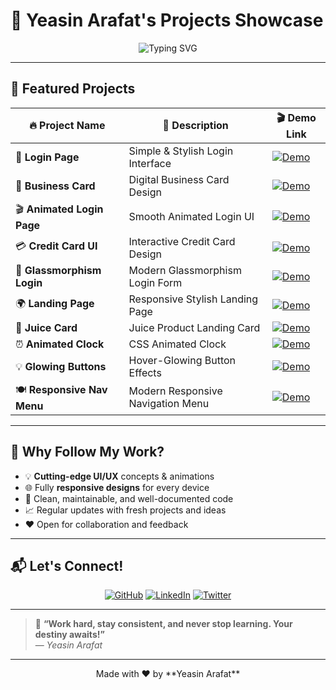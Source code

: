 # 🚀 Yeasin Arafat's **Projects Showcase**

<p align="center">
  <img src="https://readme-typing-svg.herokuapp.com?font=Fira+Code&size=35&pause=1000&color=00d8ff&width=600&lines=Welcome+to+My+Project+Portfolio!;Explore+and+Get+Inspired!" alt="Typing SVG" />
</p>

---

## 🌟 **Featured Projects**

<div align="center">

| 🔥 Project Name              | 🚀 Description                       | 🎬 Demo Link                                                  |
|-----------------------------|------------------------------------|--------------------------------------------------------------|
| 🔐 **Login Page**            | Simple & Stylish Login Interface   | [![Demo](https://img.shields.io/badge/Live-Demo-blue?style=for-the-badge)](https://yeasinoncode98.github.io/Projects/01_Login_Page/)  |
| 💼 **Business Card**         | Digital Business Card Design        | [![Demo](https://img.shields.io/badge/Live-Demo-blue?style=for-the-badge)](https://yeasinoncode98.github.io/Projects/02_Business_Card/) |
| 🎬 **Animated Login Page**   | Smooth Animated Login UI            | [![Demo](https://img.shields.io/badge/Live-Demo-blue?style=for-the-badge)](https://yeasinoncode98.github.io/Projects/03_Animated_LoginPage/)  |
| 💳 **Credit Card UI**        | Interactive Credit Card Design      | [![Demo](https://img.shields.io/badge/Live-Demo-blue?style=for-the-badge)](https://yeasinoncode98.github.io/Projects/04_Credit_Card/)         |
| 🧊 **Glassmorphism Login**   | Modern Glassmorphism Login Form     | [![Demo](https://img.shields.io/badge/Live-Demo-blue?style=for-the-badge)](https://yeasinoncode98.github.io/Projects/05_Modern_Glassmorphism_Login_Form/) |
| 🌍 **Landing Page**          | Responsive Stylish Landing Page     | [![Demo](https://img.shields.io/badge/Live-Demo-blue?style=for-the-badge)](https://yeasinoncode98.github.io/Projects/06_Landing_Page_/)     |
| 🧃 **Juice Card**            | Juice Product Landing Card           | [![Demo](https://img.shields.io/badge/Live-Demo-blue?style=for-the-badge)](https://yeasinoncode98.github.io/Projects/07_Juice_Card_Landing_Page/) |
| ⏰ **Animated Clock**        | CSS Animated Clock                   | [![Demo](https://img.shields.io/badge/Live-Demo-blue?style=for-the-badge)](https://yeasinoncode98.github.io/Projects/08_Animated_Clock/)      |
| 💡 **Glowing Buttons**       | Hover-Glowing Button Effects         | [![Demo](https://img.shields.io/badge/Live-Demo-blue?style=for-the-badge)](https://yeasinoncode98.github.io/Projects/09_Glowing_Buttons/)    |
| 🍽️ **Responsive Nav Menu**   | Modern Responsive Navigation Menu    | [![Demo](https://img.shields.io/badge/Live-Demo-blue?style=for-the-badge)](https://yeasinoncode98.github.io/Projects/10_Menu_NavBar_/)       |

</div>

---

## 🚀 Why Follow My Work?

- 💡 **Cutting-edge UI/UX** concepts & animations  
- 🌐 Fully **responsive designs** for every device  
- 🎯 Clean, maintainable, and well-documented code  
- 📈 Regular updates with fresh projects and ideas  
- ❤️ Open for collaboration and feedback  

---

## 📬 Let's Connect!

<p align="center">
<a href="https://github.com/Yeasinoncode98" target="_blank"><img alt="GitHub" src="https://img.shields.io/badge/GitHub-Yeasinoncode98-181717?style=for-the-badge&logo=github"/></a>
<a href="https://linkedin.com/in/yeasinoncode98" target="_blank"><img alt="LinkedIn" src="https://img.shields.io/badge/LinkedIn-Yeasinoncode98-0077B5?style=for-the-badge&logo=linkedin"/></a>
<a href="https://twitter.com/yeasinoncode98" target="_blank"><img alt="Twitter" src="https://img.shields.io/badge/Twitter-@yeasinoncode98-1DA1F2?style=for-the-badge&logo=twitter"/></a>
</p>

---

> 💬 **“Work hard, stay consistent, and never stop learning. Your destiny awaits!”**  
> — *Yeasin Arafat*  

---

<p align="center">
Made with ❤️ by **Yeasin Arafat**  
</p>
